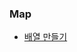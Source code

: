 ### Map
- [배열 만들기](https://github.com/TPA-ThreeProblemsAday/TPA_CHB/blob/main/hyobin/javascript/array/Programmers_120854.js)

